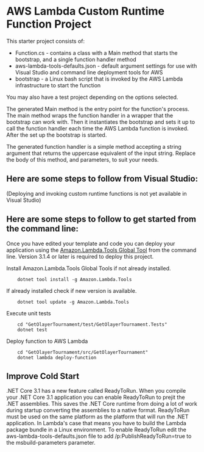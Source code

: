 # AWS Lambda Custom Runtime Function Project

This starter project consists of:
* Function.cs - contains a class with a Main method that starts the bootstrap, and a single function handler method
* aws-lambda-tools-defaults.json - default argument settings for use with Visual Studio and command line deployment tools for AWS
* bootstrap - a Linux bash script that is invoked by the AWS Lambda infrastructure to start the function

You may also have a test project depending on the options selected.

The generated Main method is the entry point for the function's process.  The main method wraps the function handler in a wrapper that the bootstrap can work with.  Then it instantiates the bootstrap and sets it up to call the function handler each time the AWS Lambda function is invoked.  After the set up the bootstrap is started.

The generated function handler is a simple method accepting a string argument that returns the uppercase equivalent of the input string. Replace the body of this method, and parameters, to suit your needs. 

## Here are some steps to follow from Visual Studio:

(Deploying and invoking custom runtime functions is not yet available in Visual Studio)

## Here are some steps to follow to get started from the command line:

Once you have edited your template and code you can deploy your application using the [Amazon.Lambda.Tools Global Tool](https://github.com/aws/aws-extensions-for-dotnet-cli#aws-lambda-amazonlambdatools) from the command line.  Version 3.1.4
or later is required to deploy this project.

Install Amazon.Lambda.Tools Global Tools if not already installed.
```
    dotnet tool install -g Amazon.Lambda.Tools
```

If already installed check if new version is available.
```
    dotnet tool update -g Amazon.Lambda.Tools
```

Execute unit tests
```
    cd "GetOlayerTournament/test/GetOlayerTournament.Tests"
    dotnet test
```

Deploy function to AWS Lambda
```
    cd "GetOlayerTournament/src/GetOlayerTournament"
    dotnet lambda deploy-function
```


## Improve Cold Start

.NET Core 3.1 has a new feature called ReadyToRun. When you compile your .NET Core 3.1 application you can enable ReadyToRun 
to prejit the .NET assemblies. This saves the .NET Core runtime from doing a lot of work during startup converting the 
assemblies to a native format. ReadyToRun must be used on the same platform as the platform that will run the .NET application. In Lambda's case
that means you have to build the Lambda package bundle in a Linux environment. To enable ReadyToRun edit the aws-lambda-tools-defaults.json
file to add /p:PublishReadyToRun=true to the msbuild-parameters parameter.